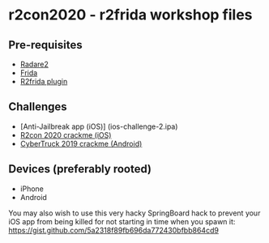 # r2con2020 - r2frida workshop files

## Pre-requisites
- [Radare2](https://github.com/radareorg/radare2)
- [Frida](https://frida.re)
- [R2frida plugin](https://github.com/nowsecure/r2frida)

## Challenges
- [Anti-Jailbreak app (iOS)] (ios-challenge-2.ipa)
- [R2con 2020 crackme (iOS)](r2con2020-crackme.ipa)
- [CyberTruck 2019 crackme (Android)](https://github.com/nowsecure/cybertruckchallenge19/blob/master/apk/cybertruck19.apk)

## Devices (preferably rooted)
- iPhone
- Android 


You may also wish to use this very hacky SpringBoard hack to prevent your iOS app from being killed for not starting in time when you spawn it:
https://gist.github.com/5a2318f89fb696da772430bfbb864cd9
